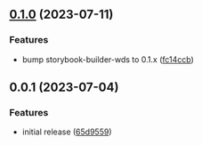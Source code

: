 ## [0.1.0](https://github.com/bashmish/storybook-web-components-wds/compare/0.0.1...0.1.0) (2023-07-11)


### Features

* bump storybook-builder-wds to 0.1.x ([fc14ccb](https://github.com/bashmish/storybook-web-components-wds/commit/fc14ccb6170b6714fb0ffba0d0918cca203b8bd1))

## 0.0.1 (2023-07-04)


### Features

* initial release ([65d9559](https://github.com/bashmish/storybook-web-components-wds/commit/65d955999bc79224d2d6048bfe68843ff1a53c5e))

